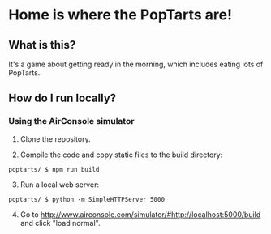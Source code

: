# Home is where the PopTarts are!

## What is this?
It's a game about getting ready in the morning, which includes eating lots of PopTarts.

## How do I run locally?

### Using the AirConsole simulator

1. Clone the repository.

2. Compile the code and copy static files to the build directory:

```shell
poptarts/ $ npm run build
```

3. Run a local web server:

```shell
poptarts/ $ python -m SimpleHTTPServer 5000
```

4. Go to http://www.airconsole.com/simulator/#http://localhost:5000/build and click "load normal".
